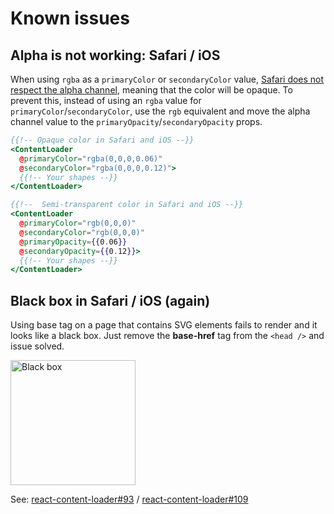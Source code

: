 # Known issues

## Alpha is not working: Safari / iOS

When using `rgba` as a `primaryColor` or `secondaryColor` value, [Safari does not respect the alpha channel](https://github.com/w3c/svgwg/issues/180), meaning that the color will be opaque. To prevent this, instead of using an `rgba` value for `primaryColor`/`secondaryColor`, use the `rgb` equivalent and move the alpha channel value to the `primaryOpacity`/`secondaryOpacity` props.

```hbs
{{!-- Opaque color in Safari and iOS --}}
<ContentLoader
  @primaryColor="rgba(0,0,0,0.06)"
  @secondaryColor="rgba(0,0,0,0.12)">
  {{!-- Your shapes --}}
</ContentLoader>
```


```hbs
{{!--  Semi-transparent color in Safari and iOS --}}
<ContentLoader
  @primaryColor="rgb(0,0,0)"
  @secondaryColor="rgb(0,0,0)"
  @primaryOpacity={{0.06}}
  @secondaryOpacity={{0.12}}>
  {{!-- Your shapes --}}
</ContentLoader>

```


## Black box in Safari / iOS (again)

Using base tag on a page that contains SVG elements fails to render and it looks like a black box. Just remove the **base-href** tag from the `<head />` and issue solved.

<img width="200" alt="Black box" src="https://user-images.githubusercontent.com/11562881/39406054-2f308de6-4bce-11e8-91fb-bbb35e29fc10.png" />

See: [react-content-loader#93](https://github.com/danilowoz/react-content-loader/issues/93) / [react-content-loader#109](https://github.com/danilowoz/react-content-loader/issues/109)
